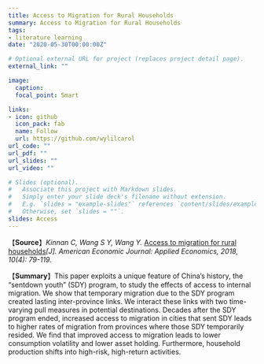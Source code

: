 ```yaml
---
title: Access to Migration for Rural Households
summary: Access to Migration for Rural Households
tags:
- literature learning 
date: "2020-05-30T00:00:00Z"

# Optional external URL for project (replaces project detail page).
external_link: ""

image:
  caption:
  focal_point: Smart

links:
- icon: github
  icon_pack: fab
  name: Follow
  url: https://github.com/wylilcarol
url_code: ""
url_pdf: ""
url_slides: ""
url_video: ""

# Slides (optional).
#   Associate this project with Markdown slides.
#   Simply enter your slide deck's filename without extension.
#   E.g. `slides = "example-slides"` references `content/slides/example-slides.md`.
#   Otherwise, set `slides = ""`.
slides: Access
---
```


【**Source**】*Kinnan C, Wang S Y, Wang Y.* [Access to migration for rural households](https://www.aeaweb.org/articles?id=10.1257/app.20160395)*[J]. American Economic Journal: Applied Economics, 2018, 10(4): 79-119.*

【**Summary**】This paper exploits a unique feature of China’s history, the “sentdown
youth” (SDY) program, to study the effects of access to internal
migration. We show that temporary migration due to the SDY program
created lasting inter-province links. We interact these links with two
time-varying pull measures in potential destinations. Decades after
the SDY program ended, increased access to migration in cities that
sent SDY leads to higher rates of migration from provinces where
those SDY temporarily resided. We find that improved access to migration
leads to lower consumption volatility and lower asset holding.
Furthermore, household production shifts into high-risk, high-return
activities.